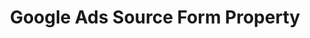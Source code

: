 ---
# -------------------------- #
#        CONTENT TYPE        #
# -------------------------- #

product-type: "connect"
content-type: "api-form"
form-type: "source"
key: "source-form-properties-google-ads-object"


# -------------------------- #
#        OBJECT INFO         #
# -------------------------- #

title: "Google Ads Source Form Property"
api-type: "platform.google-ads"
display-name: "Google Ads"

source-type: "saas"
docs-name: "google-ads"

description: ""


# -------------------------- #
#       FORM PROPERTIES      #
# -------------------------- #

uses-start-date: true

object-attributes:  
  - name: "conversion_window"
    type: "integer"
    required: false
    description: |
      The number of days for the conversion window. The value can be any number between 1 and 30, 60 or 90.  
    value: "30"


# -------------------------- #
#       OAUTH PROPERTIES     #
# -------------------------- #

oauth-link: "https://developers.google.com/google-ads/api/docs/oauth/overview"

oauth-description: ""

oauth-attributes:
  - name: "customer_ids"
    type: "string"
    required: true
    credential: false
    description: |
      A comma-separated list of {{ form-property.display-name }} account IDs to replicate data from.
    value: "1234567890,0987654321"

  - name: "developer_token"
    type: "string"
    required: true
    credential: true
    description: |
      Your {{ form-property.display-name }} developer token, which identifies your app to the AdWords API. Refer to [Google's documentation](https://developers.google.com/google-ads/api/docs/first-call/dev-token){:target="new"} for more info.
    value: "<YOUR_DEVELOPER_TOKEN>"

  - name: "oauth_client_id"
    type: "string"
    required: true
    credential: true
    description: |
      Your {{ form-property.display-name }} OAuth application's client ID, obtained when you create an OAuth app with Google. Refer to [Google's documentation](https://developers.google.com/google-ads/api/docs/first-call/oauth-cloud-project#create_a_client_id_and_client_secret){:target="new"} for more info.
    value: "<YOUR_OAUTH_CLIENT_ID>"

  - name: "oauth_client_secret"
    type: "string"
    required: true
    credential: true
    description: |
      Your {{ form-property.display-name }} OAuth application's client secret, obtained when you create an OAuth app with Google. Refer to [Google's documentation](https://developers.google.com/google-ads/api/docs/first-call/oauth-cloud-project#create_a_client_id_and_client_secret){:target="new"} for more info.
    value: "<YOUR_OAUTH_CLIENT_SECRET>"

  - name: "refresh_token"
    type: "string"
    required: true
    credential: true
    description: |
      A long-lived token, used to generate new {{ form-property.display-name }} access tokens when old ones expire.
    value: "<REFRESH_TOKEN>"

  - name: "user_id"
    type: "string"
    required: true
    credential: false
    description: |
      The ID of the Google user authorizing the connection.
    value: "<USER_ID>"

  - name: "login_customer_ids"
    type: "array"
    required: true
    credential: false
    description: |
      An array of objects containing the Ads account's customer ID and the manager account's customer ID.
    value: |
      [
        {
          "customerId": "<CUSTOMER_ID>",
          "loginCustomerId": "<MANAGER_ACCOUNT_CUSTOMER_ID>"
        }
      ]
---